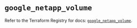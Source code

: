# `google_netapp_volume`

Refer to the Terraform Registry for docs: [`google_netapp_volume`](https://registry.terraform.io/providers/hashicorp/google-beta/6.17.0/docs/resources/google_netapp_volume).
